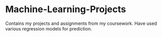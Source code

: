 # Machine-Learning-Projects
Contains my projects and assignments from my coursework. Have used various regression models for prediction.
